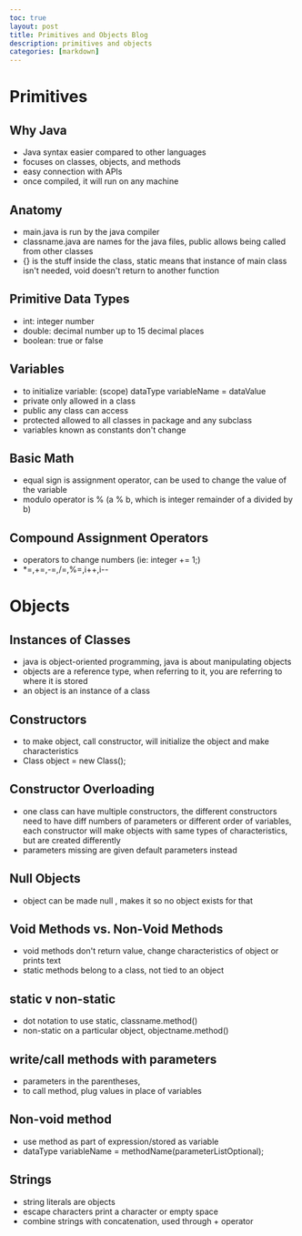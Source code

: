 ```yaml
---
toc: true
layout: post
title: Primitives and Objects Blog
description: primitives and objects
categories: [markdown]
---
```


# Primitives 

## Why Java

- Java syntax easier compared to other languages
- focuses on classes, objects, and methods
- easy connection with APIs
- once compiled, it will run on any machine

## Anatomy

- main.java is run by the java compiler
- classname.java are names for the java files, public allows being called from other classes
- {} is the stuff inside the class, static means that instance of main class isn't needed, void doesn't return to another function  

## Primitive Data Types

- int: integer number
- double: decimal number up to 15 decimal places
- boolean: true or false

## Variables

- to initialize variable: (scope) dataType variableName = dataValue
- private only allowed in a class
- public any class can access
- protected allowed to all classes in package and any subclass
- variables known as constants don't change

## Basic Math

- equal sign is assignment operator, can be used to change the value of the variable 
- modulo operator is % (a % b, which is integer remainder of a divided by b)

## Compound Assignment Operators
- operators to change numbers (ie: integer += 1;)
- *=,+=,-=,/=,%=,i++,i--

# Objects

## Instances of Classes
- java is object-oriented programming, java is about manipulating objects
- objects are a reference type, when referring to it, you are referring to where it is stored
- an object is an instance of a class

## Constructors 
- to make object, call constructor, will initialize the object and make characteristics
- Class object = new Class();

## Constructor Overloading
- one class can have multiple constructors, the different constructors need to have diff numbers of parameters or different order of variables, each constructor will make objects with same types of characteristics, but are created differently
- parameters missing are given default parameters instead

## Null Objects
- object can be made null , makes it so no object exists for that

## Void Methods vs. Non-Void Methods
- void methods don't return value, change characteristics of object or prints text
- static methods belong to a class, not tied to an object

## static v non-static
- dot notation to use static, classname.method()
- non-static on a particular object, objectname.method()

## write/call methods with parameters
- parameters in the parentheses, 
- to call method, plug values in place of variables

## Non-void method
- use method as part of expression/stored as variable
- dataType variableName = methodName(parameterListOptional);

## Strings
- string literals are objects
- escape characters print a character or empty space
- combine strings with concatenation, used through + operator



